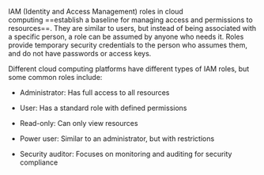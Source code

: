 
IAM (Identity and Access Management) roles in cloud computing ==establish a baseline for managing access and permissions to resources==. They are similar to users, but instead of being associated with a specific person, a role can be assumed by anyone who needs it. Roles provide temporary security credentials to the person who assumes them, and do not have passwords or access keys. 

Different cloud computing platforms have different types of IAM roles, but some common roles include: 

- Administrator: Has full access to all resources 
    
- User: Has a standard role with defined permissions 
    
- Read-only: Can only view resources 
    
- Power user: Similar to an administrator, but with restrictions 
    
- Security auditor: Focuses on monitoring and auditing for security compliance